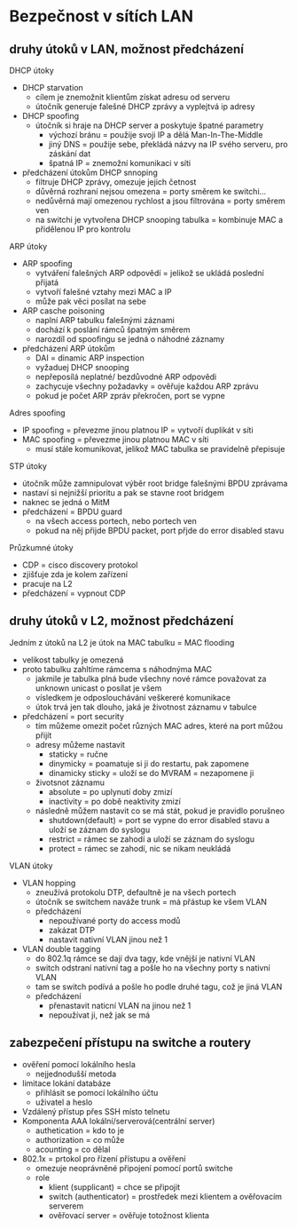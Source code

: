 # Bezpečnost v sítích LAN

## druhy útoků v LAN, možnost předcházení

DHCP útoky
- DHCP starvation
  - cílem je znemožnit klientům získat adresu od serveru
  - útočník generuje falešné DHCP zprávy a vyplejtvá ip adresy
- DHCP spoofing
  - útočník si hraje na DHCP server a poskytuje špatné parametry
    - výchozí bránu = použije svoji IP a dělá Man-In-The-Middle
    - jiný DNS = použije sebe, překládá názvy na IP svého serveru, pro záskání dat
    - špatná IP = znemožní komunikaci v síti
- předcházení útokům DHCP snnoping
  - filtruje DHCP zprávy, omezuje jejich četnost
  - důvěrná rozhraní nejsou omezena = porty směrem ke switchi...
  - nedůvěrná mají omezenou rychlost a jsou filtrována = porty směrem ven
  - na switchi je vytvořena DHCP snooping tabulka = kombinuje MAC a přidělenou IP pro kontrolu

ARP útoky
- ARP spoofing
  - vytváření falešných ARP odpovědí = jelikož se ukládá poslední přijatá
  - vytvoří falešné vztahy mezi MAC a IP
  - může pak věci posílat na sebe
- ARP casche poisoning
  - naplní ARP tabulku falešnými záznami
  - dochází k poslání rámců špatným směrem
  - narozdíl od spoofingu se jedná o náhodné záznamy
- předcházení ARP útokům
  - DAI = dinamic ARP inspection
  - vyžaduej DHCP snooping
  - nepřeposílá neplatné/ bezdůvodné ARP odpovědi
  - zachycuje všechny požadavky = ověřuje každou ARP zprávu
  - pokud je počet ARP zpráv překročen, port se vypne

Adres spoofing
- IP spoofing = převezme jinou platnou IP = vytvoří duplikát v síti
- MAC spoofing = převezme jinou platnou MAC v síti
  - musí stále komunikovat, jelikož MAC tabulka se pravidelně přepisuje

STP útoky
- útočník může zamnipulovat výběr root bridge falešnými BPDU zprávama
- nastaví si nejnižší prioritu a pak se stavne root bridgem
- naknec se jedná o MitM
- předcházení = BPDU guard
  - na všech access portech, nebo portech ven
  - pokud na něj přijde BPDU packet, port přjde do error disabled stavu

Průzkumné útoky
- CDP = cisco discovery protokol
- zjišťuje zda je kolem zařízení
- pracuje na L2
- předcházení = vypnout CDP

## druhy útoků v L2, možnost předcházení

Jedním z útoků na L2 je útok na MAC tabulku = MAC flooding
- velikost tabulky je omezená
- proto tabulku zahltíme rámcema s náhodnýma MAC
  - jakmile je tabulka plná bude všechny nové rámce považovat za unknown unicast o posílat je všem
  - vísledkem je odposlouchávání veškereré komunikace
  - útok trvá jen tak dlouho, jaká je životnost záznamu v tabulce
- předcházení = port security
  - tím můžeme omezit počet různých MAC adres, které na port můžou přijít
  - adresy můžeme nastavit
    - staticky = ručne
    - dinymicky = poamatuje si ji do restartu, pak zapomene
    - dinamicky sticky = uloží se do MVRAM = nezapomene ji
  - životsnot záznamu
    - absolute = po uplynutí doby zmizí
    - inactivity = po době neaktivity zmizí
  - následně můžem nastavit co se má stát, pokud je pravidlo porušneo
    - shutdown(default) = port se vypne do error disabled stavu a uloží se záznam do syslogu
    - restrict = rámec se zahodí a uloží se záznam do syslogu
    - protect = rámec se zahodí, nic se nikam neukládá

VLAN útoky
- VLAN hopping
  - zneužívá protokolu DTP, defaultně je na všech portech
  - útočník se switchem naváže trunk = má přástup ke všem VLAN
  - předcházení
    - nepoužívané porty do access modů
    - zakázat DTP
    - nastavit nativní VLAN jinou než 1
- VLAN double tagging
  - do 802.1q rámce se dají dva tagy, kde vnější je nativní VLAN
  - switch odstraní nativní tag a pošle ho na všechny porty s nativní VLAN
  - tam se switch podívá a pošle ho podle druhé tagu, což je jiná VLAN
  - předcházení
    - přenastavit naticní VLAN na jinou než 1
    - nepoužívat ji, než jak se má

## zabezpečení přístupu na switche a routery

- ověření pomocí lokálního hesla
  - nejjednodušší metoda
- limitace lokání databáze
  - přihlásit se pomocí lokálního účtu
  - uživatel a heslo
- Vzdálený přístup přes SSH místo telnetu
- Komponenta AAA lokální/serverová(centrální server)
  - authetication = kdo to je
  - authorization = co může
  - acounting = co dělal
- 802.1x = prtokol pro řízení přístupu a ověření
  - omezuje neoprávněné připojení pomocí portů switche
  - role
    - klient (supplicant) = chce se připojit
    - switch (authenticator) = prostředek mezi klientem a ověřovacím serverem
    - ověřovací server = ověřuje totožnost klienta